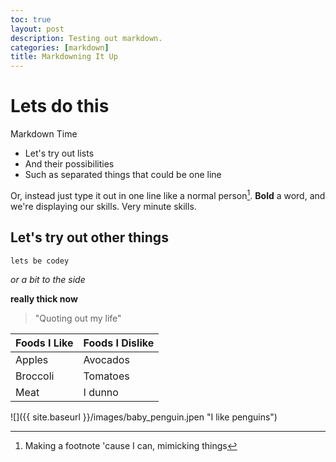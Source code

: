 ```yaml
---
toc: true
layout: post
description: Testing out markdown.
categories: [markdown]
title: Markdowning It Up
---
```


# Lets do this 
Markdown Time
- Let's try out lists
- And their possibilities
- Such as separated things that could be one line

Or, instead just type it out in one line like a normal person[^1]. **Bold** a word, and we're displaying our skills. Very minute skills.

## Let's try out other things
`lets be codey  `

*or a bit to the side*

**really thick now**

>"Quoting out my life"

| Foods I Like | Foods I Dislike |
|-|-|
| Apples | Avocados |
| Broccoli | Tomatoes |
| Meat | I dunno|

![]({{ site.baseurl }}/images/baby_penguin.jpen "I like penguins")




[^1]: Making a footnote 'cause I can, mimicking things